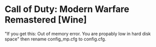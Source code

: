 # Call of Duty: Modern Warfare Remastered [Wine]

"If you get this: Out of memory error. You are propably low in hard disk space"
then rename config_mp.cfg to config.cfg.